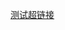 [测试超链接](https://github.com/yekesit511/social_weather_monitoring/blob/master/User/user_individual/api.md#%E7%94%A8%E6%88%B7%E5%A4%B4%E5%83%8F%E6%9F%A5%E8%AF%A2)

